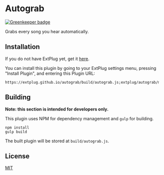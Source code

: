 Autograb
========

[![Greenkeeper badge](https://badges.greenkeeper.io/extplug/autograb.svg)](https://greenkeeper.io/)

Grabs every song you hear automatically.

## Installation

If you do not have ExtPlug yet, get it [here](https://extplug.github.io).

You can install this plugin by going to your ExtPlug settings menu, pressing
"Install Plugin", and entering this Plugin URL:

```
https://extplug.github.io/autograb/build/autograb.js;extplug/autograb/main
```

## Building

**Note: this section is intended for developers only.**

This plugin uses NPM for dependency management and `gulp` for building.

```
npm install
gulp build
```

The built plugin will be stored at `build/autograb.js`.

## License

[MIT](./LICENSE)

